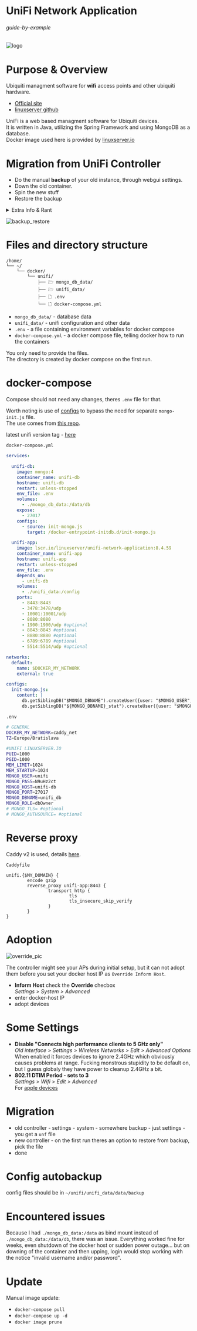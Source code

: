 # UniFi Network Application

###### guide-by-example

![logo](https://i.imgur.com/tAEVBnp.png)

# Purpose & Overview

Ubiquiti managment software for **wifi** access points and other ubiquiti hardware.<br>

* [Official site](https://www.ui.com/software/)
* [linuxserver github](https://github.com/linuxserver/docker-unifi-network-application)

UniFi is a web based managment software for Ubiquiti devices.</br>
It is written in Java, utilizing the Spring Framework
and using MongoDB as a database.<br>
Docker image used here is provided by
[linuxserver.io](https://www.linuxserver.io/)

# Migration from UniFi Controller

* Do the manual **backup** of your old instance, through webgui settings.
* Down the old container.
* Spin the new stuff
* Restore the backup

<details>
<summary>Extra Info & Rant</summary>
<br>

Previously called [UniFi Controller](https://github.com/linuxserver/docker-unifi-controller)

Ubiquiti morons decided to change the name to UniFi Network Application.
Then also tried to go for name UniFi Network Server with a claim that its for 
selfhosted version. In docs and even in downloads they mostly use the `application`.<br>
Though love that inside the webgui version its just `Network 8.0.28`

With this name change, linuxserver.io also changed the deployment so that
mongo database is now a separate container.<br>
Would not be a big issue, if mongo would not [suck big time](https://github.com/docker-library/mongo/issues/174)
at initiating databases in new deployments, making it unnecessary complicated.
Or if linuxserver.io could make a decision and write
[cleaner instructions](https://github.com/linuxserver/docker-unifi-network-application/issues/13)
instead of trying to teach to fish.<br>
Also linuxserver.io official stance is to use older version of mongo v3.6 - v4.4<br>
Reports are that raspberry pi 4 users need to go for that v3.6

Big help to get this going cleanly was [this repo](https://github.com/GiuseppeGalilei/Ubiquiti-Tips-and-Tricks),
from [this](https://www.reddit.com/r/Ubiquiti/comments/18stenb/unifi_network_application_easy_docker_deployment/)
reddit post.<br>
First time Ive seen `configs` used in compose this way, saved a bother of doing
a separate mounting of `mongo-init.js`, that for some reason did not work for me.
Here it is improved a bit by using variables, so stuff can be set just in `.env`

</details>

![backup_restore](https://i.imgur.com/WYleMWj.png)

# Files and directory structure

```
/home/
└── ~/
    └── docker/
        └── unifi/
            ├── 🗁 mongo_db_data/
            ├── 🗁 unifi_data/
            ├── 🗋 .env
            └── 🗋 docker-compose.yml
```

* `mongo_db_data/` - database data 
* `unifi_data/` - unifi configuration and other data
* `.env` - a file containing environment variables for docker compose
* `docker-compose.yml` - a docker compose file, telling docker
  how to run the containers

You only need to provide the files.</br>
The directory is created by docker compose on the first run.

# docker-compose

Compose should not need any changes, theres `.env` file for that.

Worth noting is use of [configs](https://docs.docker.com/compose/compose-file/08-configs/)
to bypass the need for separate `mongo-init.js` file.<br>
The use comes from [this repo](https://github.com/GiuseppeGalilei/Ubiquiti-Tips-and-Tricks).

latest unifi version tag - [here](https://github.com/linuxserver/docker-unifi-network-application/releases)

`docker-compose.yml`
```yml
services:

  unifi-db:
    image: mongo:4
    container_name: unifi-db
    hostname: unifi-db
    restart: unless-stopped
    env_file: .env
    volumes:
      - ./mongo_db_data:/data/db
    expose:
      - 27017
    configs:
      - source: init-mongo.js
        target: /docker-entrypoint-initdb.d/init-mongo.js

  unifi-app:
    image: lscr.io/linuxserver/unifi-network-application:8.4.59
    container_name: unifi-app
    hostname: unifi-app
    restart: unless-stopped
    env_file: .env
    depends_on:
      - unifi-db
    volumes:
      - ./unifi_data:/config
    ports:
      - 8443:8443
      - 3478:3478/udp
      - 10001:10001/udp
      - 8080:8080
      - 1900:1900/udp #optional
      - 8843:8843 #optional
      - 8880:8880 #optional
      - 6789:6789 #optional
      - 5514:5514/udp #optional

networks:
  default:
    name: $DOCKER_MY_NETWORK
    external: true

configs:
  init-mongo.js:
    content: |
      db.getSiblingDB("$MONGO_DBNAME").createUser({user: "$MONGO_USER", pwd: "$MONGO_PASS", roles: [{role: "$MONGO_ROLE", db: "$MONGO_DBNAME"}]});
      db.getSiblingDB("${MONGO_DBNAME}_stat").createUser({user: "$MONGO_USER", pwd: "$MONGO_PASS", roles: [{role: "$MONGO_ROLE", db: "${MONGO_DBNAME}_stat"}]});
```

`.env`
```bash
# GENERAL
DOCKER_MY_NETWORK=caddy_net
TZ=Europe/Bratislava

#UNIFI LINUXSERVER.IO
PUID=1000
PGID=1000
MEM_LIMIT=1024
MEM_STARTUP=1024
MONGO_USER=unifi
MONGO_PASS=N9uHz2ct
MONGO_HOST=unifi-db
MONGO_PORT=27017
MONGO_DBNAME=unifi_db
MONGO_ROLE=dbOwner
# MONGO_TLS= #optional
# MONGO_AUTHSOURCE= #optional

```

# Reverse proxy

Caddy v2 is used, details
[here](https://github.com/DoTheEvo/selfhosted-apps-docker/tree/master/caddy_v2).</br>

`Caddyfile`
```
unifi.{$MY_DOMAIN} {
        encode gzip
        reverse_proxy unifi-app:8443 {
                transport http {
                        tls
                        tls_insecure_skip_verify
                }
        }
}
```

# Adoption

![override_pic](https://i.imgur.com/VyCqaCp.png)

The controller might see your APs during initial setup,
but it can not adopt them before you set your docker host IP
as `Override Inform Host`.

* **Inform Host** check the **Override** checbox<br>
  *Settings > System > Advanced*<br>
* enter docker-host IP
* adopt devices

# Some Settings

* **Disable "Connects high performance clients to 5 GHz only"**<br>
  *Old interface > Settings > Wireless Networks > Edit > Advanced Options*<br>
  When enabled it forces devices to ignore 2.4GHz which obviously causes problems at range. 
  Fucking monstrous stupidity to be default on,
  but I guess globaly they have power to cleanup 2.4GHz a bit.
* **802.11 DTIM Period - sets to 3**<br>
  *Settings > Wifi > Edit > Advanced*<br>
  For [apple devices](https://www.sniffwifi.com/2016/05/go-to-sleep-go-to-sleep-go-to-sleep.html)<br>

# Migration

* old controller - settings - system - somewhere backup - just settings - you get a `unf` file
* new controller - on the first run theres an option to restore from backup, pick the file
* done

# Config autobackup

config files should be in `~/unifi/unifi_data/data/backup`

# Encountered issues

Because I had `./mongo_db_data:/data` as bind mount
instead of `./mongo_db_data:/data/db`, there was an issue.
Everything worked fine for weeks, even shutdown of the docker host
or sudden power outage... but on downing of the container and then upping,
login would stop working with the notice "invalid username and/or password".

# Update

Manual image update:

- `docker-compose pull`</br>
- `docker-compose up -d`</br>
- `docker image prune`

